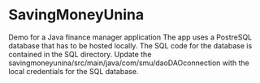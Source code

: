 # SavingMoneyUnina
Demo for a Java finance manager application
The app uses a PostreSQL database that has to be hosted locally. The SQL code for the database is contained in the SQL directory.
Update the savingmoneyunina/src/main/java/com/smu/daoDAOconnection with the local credentials for the SQL database.

